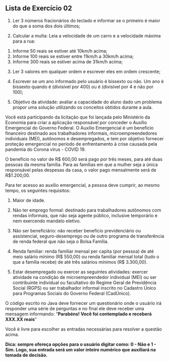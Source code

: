 ## Lista de Exercício 02

1) Ler 3 números fracionários do teclado e informar se o primeiro é maior do que a soma dos dois últimos;


2) Calcular a multa: Leia a velocidade de um carro e a velocidade máxima para a rua:

1. Informe 50 reais se estiver até 10km/h acima;
2. Informe 100 reais se estiver entre 11km/h a 30km/h acima;
3. Informe 300 reais se estiver acima de 31km/h acima;

3) Ler 3 valores em qualquer ordem e escrever eles em ordem crescente;

4) Escrever se um ano informado pelo usuário é bissexto ou não. Um ano é bissexto quando é (divisível por 400) ou é (divisível por 4 e não por 100);

5) Objetivo da atividade: avaliar a capacidade do aluno dado um problema propor uma solução utilizando os conceitos obtidos durante a aula.

Você está participando da licitação que foi lançada pelo Ministério da Economia para criar a aplicação responsável por conceder o Auxílio Emergencial do Governo Federal. O Auxílio Emergencial é um benefício financeiro destinado aos trabalhadores informais, microempreendedores individuais (MEI), autônomos e desempregados, e tem por objetivo fornecer proteção emergencial no período de enfrentamento à crise causada pela pandemia do Corona vírus - COVID 19.

O benefício no valor de R$ 600,00 será pago por três meses, para até duas pessoas da mesma família. Para as famílias em que a mulher seja a única responsável pelas despesas da casa, o valor pago mensalmente será de R$1.200,00.

Para ter acesso ao auxílio emergencial, a pessoa deve cumprir, ao mesmo tempo, os seguintes requisitos:

1. Maior de idade.

2. Não ter emprego formal: destinado para trabalhadores autônomos com rendas informais, que não seja agente público, inclusive temporário e nem exercendo mandato eletivo.

3. Não ser beneficiário: não receber benefício previdenciário ou assistencial, seguro-desemprego ou de outro programa de transferência de renda federal que não seja o Bolsa Família.

4. Renda familiar: renda familiar mensal per capita (por pessoa) de até meio salário mínimo (R$ 550,00) ou renda familiar mensal total (tudo o que a família recebe) de até três salários mínimos (R$ 3.300,00).

5. Estar desempregado ou exercer as seguintes atividades: exercer atividade na condição de microempreendedor individual (MEI) ou ser contribuinte individual ou facultativo do Regime Geral de Previdência Social (RGPS) ou ser trabalhador informal inscrito no Cadastro Único para Programas Sociais do Governo Federal (CadÚnico).



O código escrito no Java deve fornecer um questionário onde o usuário irá responder uma série de perguntas e no final ele deve receber uma mensagem informando: “**Parabéns! Você foi contemplado e receberá XXX.XX reais**”

Você é livre para escolher as entradas necessárias para resolver a questão acima.

**Dica: sempre ofereça opções para o usuário digitar como: 0 - Não e 1 - Sim. Logo, sua entrada será um valor inteiro numérico que auxiliará na tomada de decisão.**
